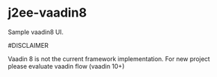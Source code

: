 j2ee-vaadin8
=========

Sample vaadin8 UI.

#DISCLAIMER

Vaadin 8 is not the current framework implementation. For new project please evaluate vaadin flow (vaadin 10+)  


